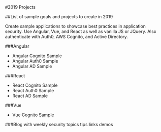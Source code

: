 #2019 Projects

##List of sample goals and projects to create in 2019

Create sample applications to showcase best practices in application security. Use Angular, Vue, and React as well as vanilla JS or JQuery. Also authenticate with Auth0, 
AWS Cognito, and Active Directory. 

###Angular
* Angular Cognito Sample
* Angular Auth0 Sample
* Angular AD Sample

###React
* React Cognito Sample
* React Auth0 Sample
* React AD Sample

###Vue
* Vue Cognito Sample

###Blog with weekly security topics
tips
links
demos
